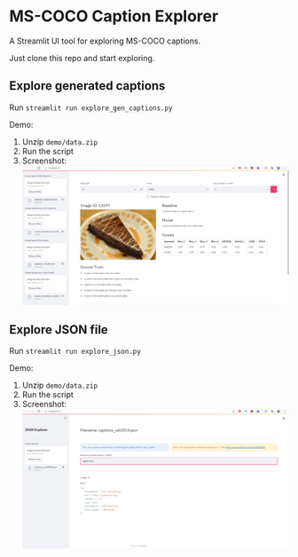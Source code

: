 # MS-COCO Caption Explorer

A Streamlit UI tool for exploring MS-COCO captions.

Just clone this repo and start exploring.


## Explore generated captions

Run `streamlit run explore_gen_captions.py`

Demo:
1. Unzip `demo/data.zip`
2. Run the script
3. Screenshot:
    ![explore_gen_captions](../resources/explore_gen_captions.png "explore_gen_captions.py")


## Explore JSON file

Run `streamlit run explore_json.py`

Demo:
1. Unzip `demo/data.zip`
2. Run the script
3. Screenshot:
    ![explore_json](../resources/explore_json.png "explore_json.py")
